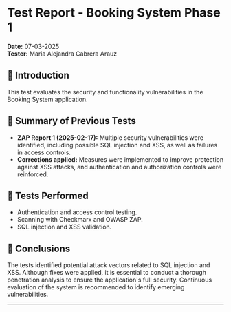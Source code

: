 # Test Report - Booking System Phase 1
**Date:** 07-03-2025  
**Tester:** Maria Alejandra Cabrera Arauz

## 🔹 Introduction  
This test evaluates the security and functionality vulnerabilities in the Booking System application.

## 🔹 Summary of Previous Tests  
- **ZAP Report 1 (2025-02-17):** Multiple security vulnerabilities were identified, including possible SQL injection and XSS, as well as failures in access controls.
- **Corrections applied:** Measures were implemented to improve protection against XSS attacks, and authentication and authorization controls were reinforced.

## 🔹 Tests Performed  
- Authentication and access control testing.
- Scanning with Checkmarx and OWASP ZAP.
- SQL injection and XSS validation.

## 🔹 Conclusions  
The tests identified potential attack vectors related to SQL injection and XSS. Although fixes were applied, it is essential to conduct a thorough penetration analysis to ensure the application's full security. Continuous evaluation of the system is recommended to identify emerging vulnerabilities.

---

